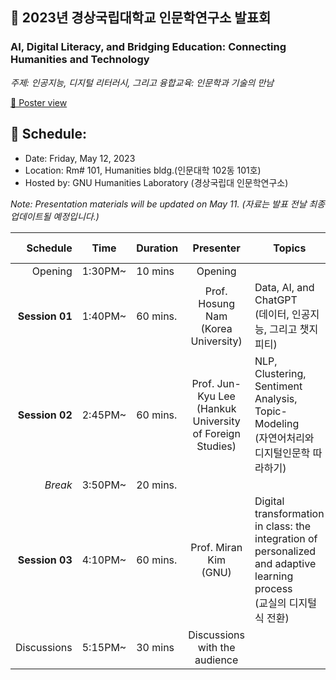 ## 🌿 2023년 경상국립대학교 인문학연구소 발표회
### AI, Digital Literacy, and Bridging Education: Connecting Humanities and Technology
_주제: 인공지능, 디지털 리터러시, 그리고 융합교육: 인문학과 기술의 만남_

[🔎 Poster view](https://github.com/MK316/workshops/blob/main/20230512_GNU/images/poster1.png)
## 🌱 Schedule:
+ Date: Friday, May 12, 2023
+ Location: Rm# 101, Humanities bldg.(인문대학 102동 101호)
+ Hosted by: GNU Humanities Laboratory (경상국립대 인문학연구소)

_Note: Presentation materials will be updated on May 11. (자료는 발표 전날 최종 업데이트될 예정입니다.)_

|Schedule | Time | Duration | Presenter | Topics | Lecture materials |
|--:|--|--|:--:|--|--|
|Opening| 1:30PM~ | 10 mins | Opening |  ||
|**Session 01** |1:40PM~  | 60 mins.| Prof. Hosung Nam <Br>(Korea University) |  Data, AI, and ChatGPT <br>(데이터, 인공지능, 그리고 챗지피티) | |
|**Session 02** |2:45PM~  | 60 mins.| Prof. Jun-Kyu Lee <br>(Hankuk University of Foreign Studies) |NLP, Clustering, Sentiment Analysis, Topic-Modeling <br>(자연어처리와 디지털인문학 따라하기) ||
|_Break_| 3:50PM~  |20 mins.  |||
|**Session 03** |4:10PM~ | 60 mins.| Prof. Miran Kim <br>(GNU) | Digital transformation in class: the integration of personalized and adaptive learning process <br>(교실의 디지털식 전환) ||
| Discussions| 5:15PM~ | 30 mins| Discussions with the audience | ||


